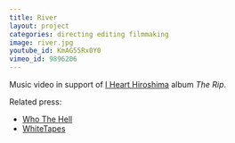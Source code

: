 ```yaml
---
title: River
layout: project
categories: directing editing filmmaking
image: river.jpg
youtube_id: KmAG55Rx0Y0
vimeo_id: 9896206
---
```


Music video in support of [I Heart Hiroshima][ihh] album _The Rip_.

Related press:

- [Who The Hell](http://whothehell.net/archives/7804)
- [WhiteTapes](http://whitetapes.com/streams/i-heart-hiroshima-video-zu-river)

[ihh]: http://www.ihearthiroshima.com

